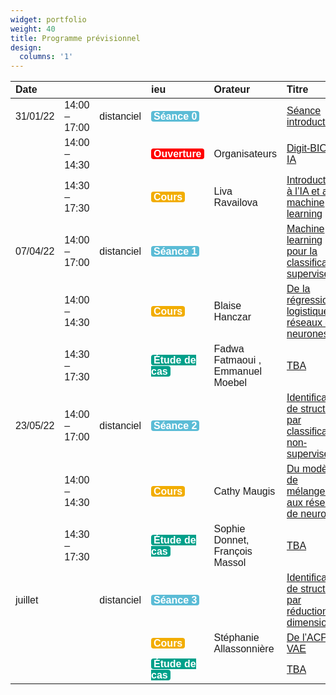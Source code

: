 ```yaml
---
widget: portfolio
weight: 40
title: Programme prévisionnel
design:
  columns: '1'
---
```


<table class=" lightable-classic lightable-striped" style="font-family: &quot;Arial Narrow&quot;, &quot;Source Sans Pro&quot;, sans-serif; margin-left: auto; margin-right: auto;">
 <thead>
  <tr>
   <th style="text-align:left;"> Date </th>
   <th style="text-align:left;">  </th>
   <th style="text-align:left;">  </th>
   <th style="text-align:left;"> ieu </th>
   <th style="text-align:left;"> Orateur </th>
   <th style="text-align:left;"> Titre </th>
  </tr>
 </thead>
<tbody>
  <tr>
   <td style="text-align:left;"> 31/01/22 </td>
   <td style="text-align:left;"> 14:00 – 17:00 </td>
   <td style="text-align:left;"> distanciel </td>
   <td style="text-align:left;"> <span style=" font-weight: bold;    color: white !important;border-radius: 4px; padding-right: 4px; padding-left: 4px; background-color: #5BBCD6 !important;">Séance 0</span> </td>
   <td style="text-align:left;">  </td>
   <td style="text-align:left;"> <a href="http://localhost:18314/session/viewhtml1cd80435d2c72/sequences/concepts/s0_intro">Séance introductive</a> </td>
  </tr>
  <tr>
   <td style="text-align:left;">  </td>
   <td style="text-align:left;"> 14:00 – 14:30 </td>
   <td style="text-align:left;">  </td>
   <td style="text-align:left;"> <span style=" font-weight: bold;    color: white !important;border-radius: 4px; padding-right: 4px; padding-left: 4px; background-color: #FF0000 !important;">Ouverture</span> </td>
   <td style="text-align:left;"> Organisateurs </td>
   <td style="text-align:left;"> <a href="http://localhost:18314/session/viewhtml1cd80435d2c72/sequences/concepts/s0_intro">Digit-BIO &amp; IA</a> </td>
  </tr>
  <tr>
   <td style="text-align:left;">  </td>
   <td style="text-align:left;"> 14:30 – 17:30 </td>
   <td style="text-align:left;">  </td>
   <td style="text-align:left;"> <span style=" font-weight: bold;    color: white !important;border-radius: 4px; padding-right: 4px; padding-left: 4px; background-color: #F2AD00 !important;">Cours</span> </td>
   <td style="text-align:left;"> Liva Ravailova </td>
   <td style="text-align:left;"> <a href="http://localhost:18314/session/viewhtml1cd80435d2c72/sequences/concepts/s0_intro">Introduction à l’IA et au machine learning</a> </td>
  </tr>
  <tr>
   <td style="text-align:left;"> 07/04/22 </td>
   <td style="text-align:left;"> 14:00 – 17:00 </td>
   <td style="text-align:left;"> distanciel </td>
   <td style="text-align:left;"> <span style=" font-weight: bold;    color: white !important;border-radius: 4px; padding-right: 4px; padding-left: 4px; background-color: #5BBCD6 !important;">Séance 1</span> </td>
   <td style="text-align:left;">  </td>
   <td style="text-align:left;"> <a href="http://localhost:18314/session/viewhtml1cd80435d2c72/sequences/concepts/s1_classification">Machine learning pour la classification supervisée</a> </td>
  </tr>
  <tr>
   <td style="text-align:left;">  </td>
   <td style="text-align:left;"> 14:00 – 14:30 </td>
   <td style="text-align:left;">  </td>
   <td style="text-align:left;"> <span style=" font-weight: bold;    color: white !important;border-radius: 4px; padding-right: 4px; padding-left: 4px; background-color: #F2AD00 !important;">Cours</span> </td>
   <td style="text-align:left;"> Blaise Hanczar </td>
   <td style="text-align:left;"> <a href="http://localhost:18314/session/viewhtml1cd80435d2c72/sequences/concepts/s1_classification">De la régression logistique au réseaux de neurones</a> </td>
  </tr>
  <tr>
   <td style="text-align:left;">  </td>
   <td style="text-align:left;"> 14:30 – 17:30 </td>
   <td style="text-align:left;">  </td>
   <td style="text-align:left;"> <span style=" font-weight: bold;    color: white !important;border-radius: 4px; padding-right: 4px; padding-left: 4px; background-color: #00A08A !important;">Étude de cas</span> </td>
   <td style="text-align:left;"> Fadwa Fatmaoui&nbsp;, Emmanuel Moebel </td>
   <td style="text-align:left;"> <a href="http://localhost:18314/session/viewhtml1cd80435d2c72/sequences/concepts/s1_classification">TBA</a> </td>
  </tr>
  <tr>
   <td style="text-align:left;"> 23/05/22 </td>
   <td style="text-align:left;"> 14:00 – 17:00 </td>
   <td style="text-align:left;"> distanciel </td>
   <td style="text-align:left;"> <span style=" font-weight: bold;    color: white !important;border-radius: 4px; padding-right: 4px; padding-left: 4px; background-color: #5BBCD6 !important;">Séance 2</span> </td>
   <td style="text-align:left;">  </td>
   <td style="text-align:left;"> <a href="http://localhost:18314/session/viewhtml1cd80435d2c72/sequences/concepts/s2_clustering">Identification de structure  par classification non-supervisée</a> </td>
  </tr>
  <tr>
   <td style="text-align:left;">  </td>
   <td style="text-align:left;"> 14:00 – 14:30 </td>
   <td style="text-align:left;">  </td>
   <td style="text-align:left;"> <span style=" font-weight: bold;    color: white !important;border-radius: 4px; padding-right: 4px; padding-left: 4px; background-color: #F2AD00 !important;">Cours</span> </td>
   <td style="text-align:left;"> Cathy Maugis </td>
   <td style="text-align:left;"> <a href="http://localhost:18314/session/viewhtml1cd80435d2c72/sequences/concepts/s2_clustering">Du modèle de mélanges aux réseaux de neurones</a> </td>
  </tr>
  <tr>
   <td style="text-align:left;">  </td>
   <td style="text-align:left;"> 14:30 – 17:30 </td>
   <td style="text-align:left;">  </td>
   <td style="text-align:left;"> <span style=" font-weight: bold;    color: white !important;border-radius: 4px; padding-right: 4px; padding-left: 4px; background-color: #00A08A !important;">Étude de cas</span> </td>
   <td style="text-align:left;"> Sophie Donnet, François Massol </td>
   <td style="text-align:left;"> <a href="http://localhost:18314/session/viewhtml1cd80435d2c72/sequences/concepts/s2_clustering">TBA</a> </td>
  </tr>
  <tr>
   <td style="text-align:left;"> juillet </td>
   <td style="text-align:left;">  </td>
   <td style="text-align:left;"> distanciel </td>
   <td style="text-align:left;"> <span style=" font-weight: bold;    color: white !important;border-radius: 4px; padding-right: 4px; padding-left: 4px; background-color: #5BBCD6 !important;">Séance 3</span> </td>
   <td style="text-align:left;">  </td>
   <td style="text-align:left;"> <a href="http://localhost:18314/session/viewhtml1cd80435d2c72/sequences/concepts/s3_dimreduction">Identification de structure  par réduction de dimension</a> </td>
  </tr>
  <tr>
   <td style="text-align:left;">  </td>
   <td style="text-align:left;">  </td>
   <td style="text-align:left;">  </td>
   <td style="text-align:left;"> <span style=" font-weight: bold;    color: white !important;border-radius: 4px; padding-right: 4px; padding-left: 4px; background-color: #F2AD00 !important;">Cours</span> </td>
   <td style="text-align:left;"> Stéphanie Allassonnière </td>
   <td style="text-align:left;"> <a href="http://localhost:18314/session/viewhtml1cd80435d2c72/sequences/concepts/s3_dimreduction">De l’ACP au VAE</a> </td>
  </tr>
  <tr>
   <td style="text-align:left;">  </td>
   <td style="text-align:left;">  </td>
   <td style="text-align:left;">  </td>
   <td style="text-align:left;"> <span style=" font-weight: bold;    color: white !important;border-radius: 4px; padding-right: 4px; padding-left: 4px; background-color: #00A08A !important;">Étude de cas</span> </td>
   <td style="text-align:left;">  </td>
   <td style="text-align:left;"> <a href="http://localhost:18314/session/viewhtml1cd80435d2c72/sequences/concepts/s3_dimreduction">TBA</a> </td>
  </tr>
</tbody>
</table> 
